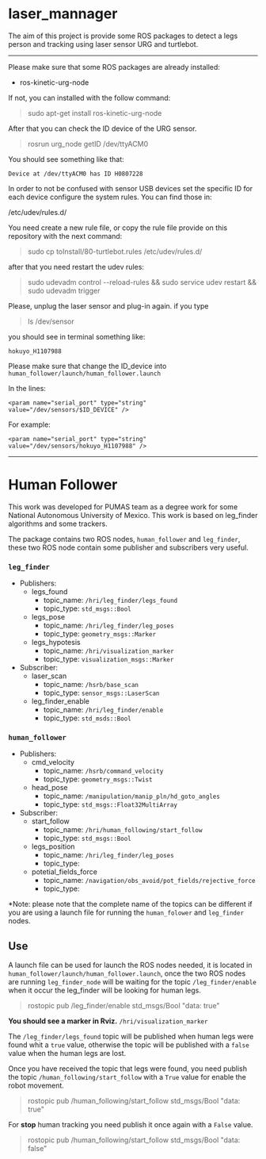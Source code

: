 # laser_mannager

The aim of this project is provide some ROS packages to detect a legs person and tracking using laser sensor URG and turtlebot.

-------------------------------

Please make sure that some ROS packages are already installed:

- ros-kinetic-urg-node

If not, you can installed with the follow command: 

> sudo apt-get install ros-kinetic-urg-node

After that you can check the ID device of the URG sensor.

> rosrun urg_node getID /dev/ttyACM0

You should see something like that:

`Device at /dev/ttyACM0 has ID H0807228`

In order to not be confused with sensor USB devices set the specific ID for each device configure the system rules. You can find those in:

/etc/udev/rules.d/

You need create a new rule file, or copy the rule file provide on this repository with the next command:

> sudo cp toInstall/80-turtlebot.rules /etc/udev/rules.d/


after that you need restart the udev rules:

> sudo udevadm control --reload-rules && sudo service udev restart && sudo udevadm trigger


Please, unplug the laser sensor and plug-in again. if you type 

> ls /dev/sensor

you should see in terminal something like:

`hokuyo_H1107988`

Please make sure that change the ID_device into `human_follower/launch/human_follower.launch`

In the lines:

`<param name="serial_port" type="string" value="/dev/sensors/$ID_DEVICE" />`

For example:

`<param name="serial_port" type="string" value="/dev/sensors/hokuyo_H1107988" />`

-----------------------


# Human Follower

This work was developed for PUMAS team as a degree work for some National Autonomous University of Mexico. This work is based on leg_finder algorithms and some trackers.

The package contains two ROS nodes, `human_follower` and `leg_finder`, these two ROS node contain some publisher and subscribers very useful.  

### `leg_finder`
 - Publishers:
	 - legs_found
		 - topic_name: `/hri/leg_finder/legs_found`
		 - topic_type: `std_msgs::Bool`
	 - legs_pose
		 - topic_name:  `/hri/leg_finder/leg_poses`
		 - topic_type:  `geometry_msgs::Marker`
	 - legs_hypotesis
		 - topic_name: `/hri/visualization_marker`
		 - topic_type:  `visualization_msgs::Marker`
 - Subscriber:
	 - laser_scan
		 - topic_name:  `/hsrb/base_scan`
		 - topic_type:   `sensor_msgs::LaserScan`
	 - leg_finder_enable
		 - topic_name: `/hri/leg_finder/enable`
		 - topic_type: `std_msds::Bool`


### `human_follower`
 - Publishers:
	 - cmd_velocity
		 - topic_name: `/hsrb/command_velocity`
		 - topic_type: `geometry_msgs::Twist`
	 - head_pose
		 - topic_name: `/manipulation/manip_pln/hd_goto_angles`
		 - topic_type:  `std_msgs::Float32MultiArray`
 - Subscriber:
	 - start_follow 
		 - topic_name: `/hri/human_following/start_follow`
		 - topic_type:  `std_msgs::Bool`
	 - legs_position
		 - topic_name: `/hri/leg_finder/leg_poses`
		 - topic_type: 
	 - potetial_fields_force
		 - topic_name: `/navigation/obs_avoid/pot_fields/rejective_force`
		 - topic_type:

*Note: please note that the complete name of the topics can be different if you are using a launch file for running the `human_folower` and `leg_finder` nodes. 

## Use
A launch file can be used for launch the ROS nodes needed, it is located in `human_follower/launch/human_follower.launch`, once the two ROS nodes are running `leg_finder_node` will be waiting for the topic `/leg_finder/enable` when it occur  the leg_finder will be looking for human legs. 

> rostopic pub /leg_finder/enable std_msgs/Bool "data: true" 


**You should see a marker in Rviz.**
`/hri/visualization_marker`


The `/leg_finder/legs_found` topic will be published when human legs were found whit a `true` value, otherwise the topic will be published with a `false` value when the human legs are lost.

Once you have received the topic that legs were found, you need publish the topic `/human_following/start_follow` with a `True` value for enable the robot movement. 

> rostopic pub /human_following/start_follow std_msgs/Bool "data: true" 

For **stop** human tracking you need publish it once again with a `False` value.

> rostopic pub /human_following/start_follow std_msgs/Bool "data: false" 
